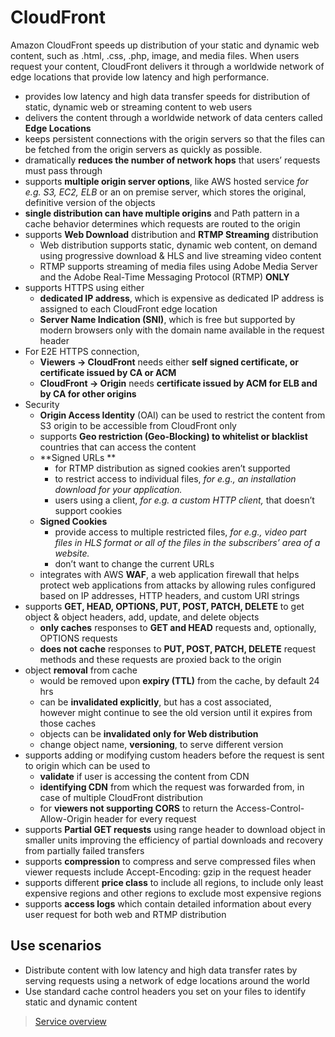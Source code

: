 # CloudFront

Amazon CloudFront speeds up distribution of your static and dynamic web content, such as .html, .css, .php, image, and media files. When users request your content, CloudFront delivers it through a worldwide network of edge locations that provide low latency and high performance.

- provides low latency and high data transfer speeds for distribution of static, dynamic web or streaming content to web users
- delivers the content through a worldwide network of data centers called **Edge Locations**
- keeps persistent connections with the origin servers so that the files can be fetched from the origin servers as quickly as possible.
- dramatically **reduces the number of network hops** that users’ requests must pass through
- supports **multiple origin server options**, like AWS hosted service *for e.g. S3, EC2, ELB* or an on premise server, which stores the original, definitive version of the objects
- **single distribution can have multiple origins** and Path pattern in a cache behavior determines which requests are routed to the origin
- supports **Web Download** distribution and **RTMP Streaming** distribution
  - Web distribution supports static, dynamic web content, on demand using progressive download & HLS and live streaming video content
  - RTMP supports streaming of media files using Adobe Media Server and the Adobe Real-Time Messaging Protocol (RTMP) **ONLY**
- supports HTTPS using either
  - **dedicated IP address**, which is expensive as dedicated IP address is assigned to each CloudFront edge location
  - **Server Name Indication (SNI)**, which is free but supported by modern browsers only with the domain name available in the request header
- For E2E HTTPS connection,
  - **Viewers -> CloudFront** needs either **self signed certificate, or certificate issued by CA or ACM**
  - **CloudFront -> Origin** needs **certificate issued by ACM for ELB and by CA for other origins**
- Security
  - **Origin Access Identity** (OAI) can be used to restrict the content from S3 origin to be accessible from CloudFront only
  - supports **Geo restriction (Geo-Blocking) to whitelist or blacklist** countries that can access the content
  - **Signed URLs **
    - for RTMP distribution as signed cookies aren’t supported
    - to restrict access to individual files, *for e.g., an installation download for your application.*
    - users using a client, *for e.g. a custom HTTP client,* that doesn’t support cookies
  - **Signed Cookies**
    - provide access to multiple restricted files, *for e.g., video part files in HLS format or all of the files in the subscribers’ area of a website.*
    - don’t want to change the current URLs
  - integrates with AWS **WAF**, a web application firewall that helps protect web applications from attacks by allowing rules configured based on IP addresses, HTTP headers, and custom URI strings
- supports **GET, HEAD, OPTIONS, PUT, POST, PATCH, DELETE** to get object & object headers, add, update, and delete objects
  - **only caches** responses to **GET and HEAD** requests and, optionally, OPTIONS requests
  - **does not cache** responses to **PUT, POST, PATCH, DELETE** request methods and these requests are proxied back to the origin
- object **removal** from cache
  - would be removed upon **expiry (TTL)** from the cache, by default 24 hrs
  - can be **invalidated explicitly**, but has a cost associated, however might continue to see the old version until it expires from those caches
  - objects can be **invalidated only for Web distribution**
  - change object name, **versioning**, to serve different version
- supports adding or modifying custom headers before the request is sent to origin which can be used to
  - **validate** if user is accessing the content from CDN
  - **identifying CDN** from which the request was forwarded from, in case of multiple CloudFront distribution
  - for **viewers not supporting CORS** to return the Access-Control-Allow-Origin header for every request
- supports **Partial GET requests** using range header to download object in smaller units improving the efficiency of partial downloads and recovery from partially failed transfers
- supports **compression** to compress and serve compressed files when viewer requests include Accept-Encoding: gzip in the request header
- supports different **price class** to include all regions, to include only least expensive regions and other regions to exclude most expensive regions
- supports **access logs** which contain detailed information about every user request for both web and RTMP distribution

## Use scenarios

- Distribute content with low latency and high data transfer rates by serving requests using a network of edge locations around the world
- Use standard cache control headers you set on your files to identify static and dynamic content

> [Service overview](https://aws.amazon.com/cloudfront/)
